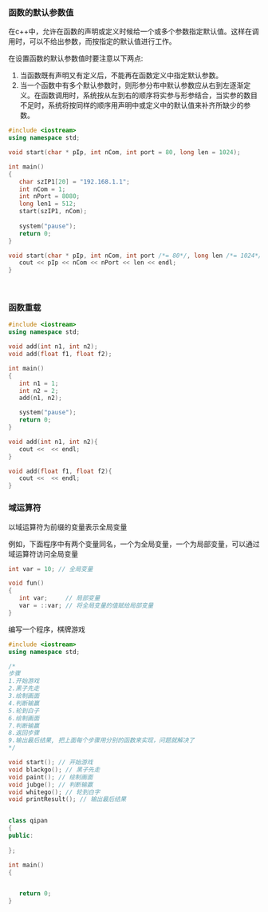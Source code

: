 
### 函数的默认参数值

在c++中，允许在函数的声明或定义时候给一个或多个参数指定默认值。这样在调用时，可以不给出参数，而按指定的默认值进行工作。

在设置函数的默认参数值时要注意以下两点:
1) 当函数既有声明又有定义后，不能再在函数定义中指定默认参数。
2) 当一个函数中有多个默认参数时，则形参分布中默认参数应从右到左逐渐定义。在函数调用时，系统按从左到右的顺序将实参与形参结合，当实参的数目不足时，系统将按同样的顺序用声明中或定义中的默认值来补齐所缺少的参数。

```c++
#include <iostream>
using namespace std;

void start(char * pIp, int nCom, int port = 80, long len = 1024);

int main()
{
   char szIP1[20] = "192.168.1.1";
   int nCom = 1;
   int nPort = 8080;
   long len1 = 512;
   start(szIP1, nCom);
   
   system("pause");
   return 0;
}

void start(char * pIp, int nCom, int port /*= 80*/, long len /*= 1024*/){
   cout << pIp << nCom << nPort << len << endl;
}
```

<br/>

### 函数重载

```c++
#include <iostream>
using namespace std;

void add(int n1, int n2);
void add(float f1, float f2);

int main()
{
   int n1 = 1;
   int n2 = 2;
   add(n1, n2);

   system("pause");
   return 0;
}

void add(int n1, int n2){
   cout <<  << endl;
}

void add(float f1, float f2){
   cout <<  << endl;
}
```

### 域运算符

以域运算符为前缀的变量表示全局变量

例如，下面程序中有两个变量同名，一个为全局变量，一个为局部变量，可以通过域运算符访问全局变量

```c++
int var = 10; // 全局变量

void fun()
{
   int var;     // 局部变量
   var = ::var; // 将全局变量的值赋给局部变量
}
```

编写一个程序，棋牌游戏

```c++
#include <iostream>
using namespace std;

/*
步骤
1.开始游戏
2.黑子先走
3.绘制画面
4.判断输赢
5.轮到白子
6.绘制画面
7.判断输赢
8.返回步骤
9.输出最后结果, 把上面每个步骤用分别的函数来实现，问题就解决了
*/

void start(); // 开始游戏
void blackgo(); // 黑子先走
void paint(); // 绘制画面
void jubge(); // 判断输赢
void whitego(); // 轮到白字
void printResult(); // 输出最后结果


class qipan
{
public:
   
};

int main()
{


   return 0;
}
```
